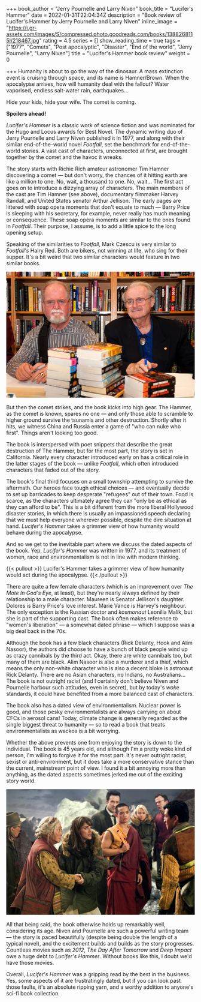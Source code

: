 +++
book_author = "Jerry Pournelle and Larry Niven"
book_title = "Lucifer's Hammer"
date = 2022-01-31T22:04:34Z
description = "Book review of Lucifer's Hammer by Jerry Pournelle and Larry Niven"
inline_image = "https://i.gr-assets.com/images/S/compressed.photo.goodreads.com/books/1388268115l/218467.jpg"
rating = 4.5
series = []
show_reading_time = true
tags = ["1977", "Comets", "Post apocalyptic", "Disaster", "End of the world", "Jerry Pournelle", "Larry Niven"]
title = "Lucifer's Hammer book review"
weight = 0

+++
Humanity is about to go the way of the dinosaur. A mass extinction event is cruising through space, and its name is Hamner/Brown. When the apocalypse arrives, how will humanity deal with the fallout? Water vaporised, endless salt-water rain, earthquakes...

Hide your kids, hide your wife. The comet is coming.

**Spoilers ahead!**

<!--more-->

_Lucifer's Hammer_ is a classic work of science fiction and was nominated for the Hugo and Locus awards for Best Novel. The dynamic writing duo of Jerry Pournelle and Larry Niven published it in 1977, and along with their similar end-of-the-world novel _Footfall_, set the benchmark for end-of-the-world stories. A vast cast of characters, unconnected at first, are brought together by the comet and the havoc it wreaks.

The story starts with Richie Rich amateur astronomer Tim Hamner discovering a comet — but don't worry, the chances of it hitting earth are like a million to one. No, wait, a thousand to one. No, wait... The first act goes on to introduce a dizzying array of characters. The main members of the cast are Tim Hamner (see above), documentary filmmaker Harvey Randall, and United States senator Arthur Jellison. The early pages are littered with soap opera moments that don't equate to much — Barry Price is sleeping with his secretary, for example, never really has much meaning or consequence. These soap opera moments are similar to the ones found in _Footfall_. Their purpose, I assume, is to add a little spice to the long opening setup.

Speaking of the similarities to _Footfall_, Mark Czescu is very similar to _Footfall's_ Hairy Red. Both are bikers, not winning at life, who sing for their supper. It's a bit weird that two similar characters would feature in two similar books.

![](/uploads/larry-niven-and-jerry-pournelle.jpeg)

But then the comet strikes, and the book kicks into high gear. The Hammer, as the comet is known, spares no one — and only those able to scramble to higher ground survive the tsunamis and other destruction. Shortly after it hits, we witness China and Russia enter a game of "who can nuke who first". Things aren't looking too good.

The book is interspersed with poet snippets that describe the great destruction of The Hammer, but for the most part, the story is set in California. Nearly every character introduced early on has a critical role in the latter stages of the book — unlike _Footfall_, which often introduced characters that faded out of the story.

The book's final third focuses on a small township attempting to survive the aftermath. Our heroes face tough ethical choices — and eventually decide to set up barricades to keep desperate "refugees" out of their town. Food is scarce, as the characters ultimately agree they can "only be as ethical as they can afford to be". This is a bit different from the more liberal Hollywood disaster stories, in which there is usually an impassioned speech declaring that we must help everyone wherever possible, despite the dire situation at hand. _Lucifer's Hammer_ takes a grimmer view of how humanity would behave during the apocalypse.

And so we get to the inevitable part where we discuss the dated aspects of the book. Yep, _Lucifer's Hammer_ was written in 1977, and its treatment of women, race and environmentalism is not in line with modern thinking.

{{< pullout >}} Lucifer's Hammer takes a grimmer view of how humanity would act during the apocalypse. {{< /pullout >}}

There are quite a few female characters (which is an improvement over _The Mote In God's Eye_, at least), but they're nearly always defined by their relationship to a male character. Maureen is Senator Jellison's daughter. Dolores is Barry Price's love interest. Marie Vance is Harvey's neighbour. The only exception is the Russian doctor and _kosmonaut_ Leonilla Malik, but she is part of the supporting cast. The book often makes reference to "women's liberation" — a somewhat dated phrase — which I suppose was a big deal back in the 70s.

Although the book has a few black characters (Rick Delanty, Hook and Alim Nasoor), the authors did choose to have a bunch of black people wind up as crazy cannibals by the third act. Okay, there are white cannibals too, but many of them are black. Alim Nasoor is also a murderer and a thief, which means the only non-white character who is also a decent bloke is astronaut Rick Delanty. There are no Asian characters, no Indians, no Australians... The book is not outright racist (and I certainly don't believe Niven and Pournelle harbour such attitudes, even in secret), but by today's _woke_ standards, it could have benefited from a more balanced cast of characters.

The book also has a dated view of environmentalism. Nuclear power is good, and those pesky environmentalists are always carrying on about CFCs in aerosol cans! Today, climate change is generally regarded as the single biggest threat to humanity — so to read a book that treats environmentalists as wackos is a bit worrying.

Whether the above prevents one from enjoying the story is down to the individual. The book is 45 years old, and although I'm a pretty woke kind of person, I'm willing to forgive it for the most part. It's never outright racist, sexist or anti-environment, but it does take a more conservative stance than the current, mainstream point of view. I found it a bit annoying more than anything, as the dated aspects sometimes jerked me out of the exciting story world.

![](/uploads/2012.png)

All that being said, the book otherwise holds up remarkably well, considering its age. Niven and Pournelle are such a powerful writing team — the story is paced beautifully (despite being double the length of a typical novel), and the excitement builds and builds as the story progresses. Countless movies such as _2012_, _The Day After Tomorrow_ and _Deep Impact_ owe a huge debt to _Lucifer's Hammer_. Without books like this, I doubt we'd have those movies.

Overall, _Lucifer's Hammer_ was a gripping read by the best in the business. Yes, some aspects of it are frustratingly dated, but if you can look past those faults, it's an absolute ripping yarn, and a worthy addition to anyone's sci-fi book collection.